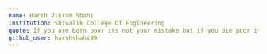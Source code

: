 ```yaml
---
name: Harsh Vikram Shahi
institution: Shivalik College Of Engineering
quote: If you are born poor its not your mistake but if you die poor its your mistake.
github_user: harshshahi99
---
```

